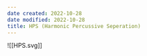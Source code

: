 ```yaml
---
date created: 2022-10-28
date modified: 2022-10-28
title: HPS (Harmonic Percussive Seperation)
---
```


![[HPS.svg]]

![]()
 
